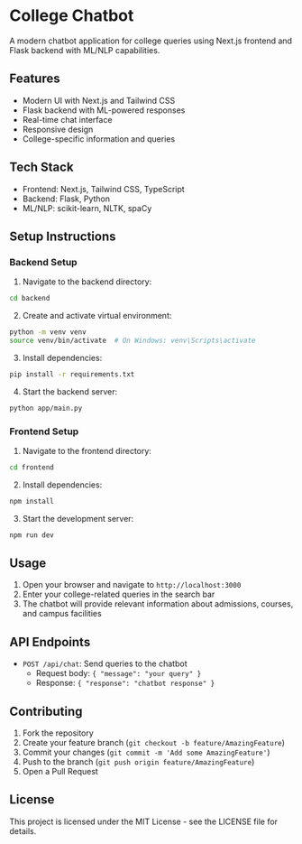 # College Chatbot

A modern chatbot application for college queries using Next.js frontend and Flask backend with ML/NLP capabilities.

## Features

- Modern UI with Next.js and Tailwind CSS
- Flask backend with ML-powered responses
- Real-time chat interface
- Responsive design
- College-specific information and queries

## Tech Stack

- Frontend: Next.js, Tailwind CSS, TypeScript
- Backend: Flask, Python
- ML/NLP: scikit-learn, NLTK, spaCy

## Setup Instructions

### Backend Setup

1. Navigate to the backend directory:
```bash
cd backend
```

2. Create and activate virtual environment:
```bash
python -m venv venv
source venv/bin/activate  # On Windows: venv\Scripts\activate
```

3. Install dependencies:
```bash
pip install -r requirements.txt
```

4. Start the backend server:
```bash
python app/main.py
```

### Frontend Setup

1. Navigate to the frontend directory:
```bash
cd frontend
```

2. Install dependencies:
```bash
npm install
```

3. Start the development server:
```bash
npm run dev
```

## Usage

1. Open your browser and navigate to `http://localhost:3000`
2. Enter your college-related queries in the search bar
3. The chatbot will provide relevant information about admissions, courses, and campus facilities

## API Endpoints

- `POST /api/chat`: Send queries to the chatbot
  - Request body: `{ "message": "your query" }`
  - Response: `{ "response": "chatbot response" }`

## Contributing

1. Fork the repository
2. Create your feature branch (`git checkout -b feature/AmazingFeature`)
3. Commit your changes (`git commit -m 'Add some AmazingFeature'`)
4. Push to the branch (`git push origin feature/AmazingFeature`)
5. Open a Pull Request

## License

This project is licensed under the MIT License - see the LICENSE file for details. 